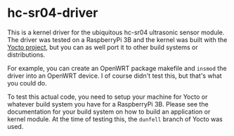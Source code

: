 # hc-sr04-driver
This is a kernel driver for the ubiquitous hc-sr04 ultrasonic sensor module.
The driver was tested on a RaspberryPi 3B and the kernel was built with the
[Yocto project](https://www.yoctoproject.org/), but you can as well port it
to other build systems or distributions.

For example, you can create an OpenWRT package makefile and `insmod` the
driver into an OpenWRT device. I of course didn't test this, but that's what
you could do.

To test this actual code, you need to setup your machine for Yocto or whatever
build system you have for a RaspberryPi 3B. Please see the documentation for
your build system on how to build an application or kernel module. At the time
of testing this, the `dunfell` branch of Yocto was used.

